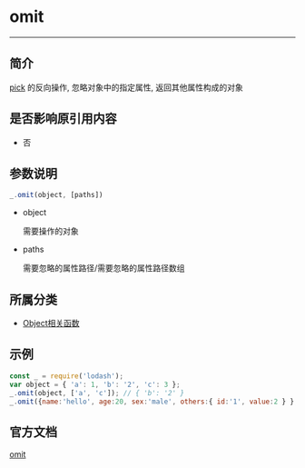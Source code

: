 # omit

---

## 简介

[pick](/repository/Libraries/Lodash/pick.md#pick) 的反向操作, 忽略对象中的指定属性, 返回其他属性构成的对象

## 是否影响原引用内容

- 否

## 参数说明

```javascript
_.omit(object, [paths])
```

- object

    需要操作的对象

- paths

    需要忽略的属性路径/需要忽略的属性路径数组

## 所属分类

- [Object相关函数](/repository/Libraries/Lodash/Object.md#object相关函数)

## 示例

```javascript
const _ = require('lodash');
var object = { 'a': 1, 'b': '2', 'c': 3 };
_.omit(object, ['a', 'c']); // { 'b': '2' }
_.omit({name:'hello', age:20, sex:'male', others:{ id:'1', value:2 } },['name', 'others.id']); // { age: 20, sex: 'male', others: { value: 2 } }
```

## 官方文档

[omit](https://lodash.com/docs/4.17.15#omit)